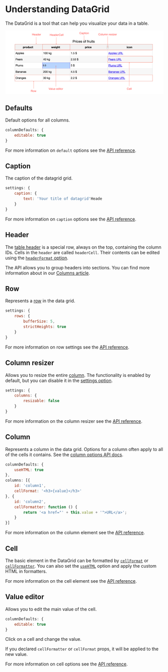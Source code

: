Understanding DataGrid
===

The DataGrid is a tool that can help you visualize your data in a table.

![datagrid.png](datagrid.png)

Defaults
---------
Default options for all columns.

```js
columnDefaults: {
    editable: true
}
```

For more information on `default` options see the [API reference]().

Caption
---------

The caption of the datagrid grid.

```js
settings: {
    caption: {
        text: 'Your title of datagrid'Heade
    }
}
```

For more information on `caption` options see the [API reference]().

Header
---------

The [table header](https://api.highcharts.com/dashboards/#classes/DataGrid_DataGridTableHeader) is a special row, always on the top, containing the column IDs.
Cells in the `header` are called `headerCell`. Their contents can be edited using the
[`headerFormat` option](https://api.highcharts.com/dashboards/#interfaces/DataGrid_DataGridOptions.ColumnOptions#headerFormat).

The API allows you to group headers into sections.
You can find more information about in our [Columns article](/docs/dashboards/columns).

Row
---------

Represents a [row](https://api.highcharts.com/dashboards/#classes/DataGrid_DataGridRow.DataGridRow-1) in the data grid.

```js
settings: {
    rows: {
        bufferSize: 5,
        strictHeights: true
    }
}
```

For more information on row settings see the [API reference](https://api.highcharts.com/dashboards/#interfaces/DataGrid_DataGridOptions.RowsSettings).

Column resizer
---------

Allows you to resize the entire [column](https://api.highcharts.com/dashboards/#classes/DataGrid_DataGridColumn.DataGridColumn-1). The functionality is enabled by default,
but you can disable it in the [settings option](https://api.highcharts.com/dashboards/#interfaces/DataGrid_DataGridOptions.ColumnsSettings).

```js
settings: {
    columns: {
        resizable: false
    }
}
```

For more information on the column resizer see the [API reference](https://api.highcharts.com/dashboards/#classes/DataGrid_Actions_ColumnsResizer.ColumnsResizer).

Column
---------

Represents a column in the data grid. Options for a column often apply to all of the cells it contains. See the [column options API docs](https://api.highcharts.com/dashboards/typedoc/interfaces/DataGrid_DataGridOptions.IndividualColumnOptions.html).

```js
columnDefaults: {
    useHTML: true
},
columns: [{
    id: 'column1',
    cellFormat: '<h3>{value}</h3>'
}, {
    id: 'column2',
    cellFormatter: function () {
        return '<a href="' + this.value + '">URL</a>';
    }
}]
```

For more information on the column element see the [API reference](https://api.highcharts.com/dashboards/typedoc/classes/DataGrid_DataGridColumn.DataGridColumn-1.html).


Cell
---------

The basic element in the DataGrid can be formatted by [`cellFormat`](https://api.highcharts.com/dashboards/#interfaces/DataGrid_DataGridOptions.ColumnOptions#cellFormat) or [`cellFormatter`](https://api.highcharts.com/dashboards/#interfaces/DataGrid_DataGridOptions.ColumnOptions#cellFormatter).
You can also set the [`useHTML`](https://api.highcharts.com/dashboards/typedoc/interfaces/DataGrid_DataGridOptions.IndividualColumnOptions.html#useHTML) option and apply the custom HTML in formatters.

For more information on the cell element see the [API reference](https://api.highcharts.com/dashboards/typedoc/classes/DataGrid_DataGridCell.DataGridCell-1.html).


Value editor
---------

Allows you to edit the main value of the cell.

```js
columnDefaults: {
    editable: true
}
```

Click on a cell and change the value.

If you declared `cellFormatter` or `cellFormat` props, it will be applied to the
new value.

For more information on cell options see the [API reference](https://api.highcharts.com/dashboards/typedoc/interfaces/DataGrid_DataGridOptions.IndividualColumnOptions.html#editable).
